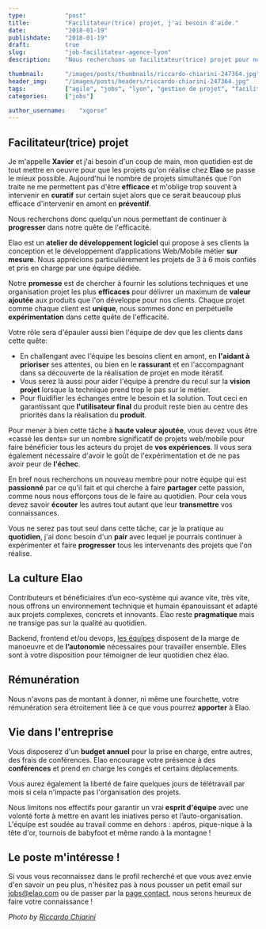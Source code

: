 ```yaml
---
type:           "post"
title:          "Facilitateur(trice) projet, j'ai besoin d'aide."
date:           "2018-01-19"
publishdate:    "2018-01-19"
draft:          true
slug:           "job-facilitateur-agence-lyon"
description:    "Nous recherchons un facilitateur(trice) projet pour notre agence de Lyon."

thumbnail:      "/images/posts/thumbnails/riccardo-chiarini-247364.jpg"
header_img:     "/images/posts/headers/riccardo-chiarini-247364.jpg"
tags:           ["agile", "jobs", "lyon", "gestion de projet", "facilitateur"]
categories:     ["jobs"]

author_username:    "xgorse"
---
```


<!--more-->


## Facilitateur(trice) projet

Je m'appelle **Xavier** et j'ai besoin d'un coup de main, mon quotidien est de tout mettre en oeuvre pour que les projets qu'on réalise chez **Elao** se passe le mieux possible. Aujourd'hui le nombre de projets simultanés que l'on traite ne me permettent pas d'être **efficace** et m'oblige trop souvent à intervenir en **curatif** sur certain sujet alors que ce serait beaucoup plus efficace d'intervenir en amont en **préventif**.

Nous recherchons donc quelqu'un nous permettant de continuer à **progresser** dans notre quête de l'efficacité.

Elao est un **atelier de développement logiciel** qui propose à ses clients la conception et le développement d’applications Web/Mobile métier **sur mesure**. Nous apprécions particulièrement les projets de 3 à 6 mois confiés et pris en charge par une équipe dédiée.

Notre **promesse** est de chercher à fournir les solutions techniques et une organisation projet les plus **efficaces** pour délivrer un maximum de **valeur ajoutée** aux produits que l'on développe pour nos clients.
Chaque projet comme chaque client est **unique**, nous sommes donc en perpétuelle **expérimentation** dans cette quête de l'efficacité.

Votre rôle sera d'épauler aussi bien l'équipe de dev que les clients dans cette quête:

 * En challengant avec l'équipe les besoins client en amont, en **l'aidant à prioriser** ses attentes, ou bien en le **rassurant** et en l'accompagnant dans sa découverte de la réalisation de projet en mode itératif.
 * Vous serez là aussi pour aider l'équipe à prendre du recul sur la **vision projet** lorsque la technique prend trop le pas sur le métier.
 * Pour fluidifier les échanges entre le besoin et la solution. Tout ceci en garantissant que **l'utilisateur final** du produit reste bien au centre des priorités dans la réalisation du **produit**.

Pour mener à bien cette tâche à **haute valeur ajoutée**, vous devez vous être «cassé les dents» sur un nombre significatif de projets web/mobile pour faire bénéficier tous les acteurs du projet de **vos expériences**.
Il vous sera également nécessaire d'avoir le goût de l'expérimentation et de ne pas avoir peur de **l'échec**.

En bref nous recherchons un nouveau membre pour notre équipe qui est **passionné** par ce qu'il fait et qui cherche à faire **partager** cette passion, comme nous nous efforçons tous de le faire au quotidien.
Pour cela vous devez savoir **écouter** les autres tout autant que leur **transmettre** vos connaissances.

Vous ne serez pas tout seul dans cette tâche, car je la pratique au **quotidien**, j'ai donc besoin d'un **pair** avec lequel je pourrais continuer à expérimenter et faire **progresser** tous les intervenants des projets que l'on réalise.

## La culture Elao

Contributeurs et bénéficiaires d’un eco-système qui avance vite, très vite, nous offrons un environnement technique et humain épanouissant et adapté aux projets complexes, concrets et innovants. Élao reste **pragmatique** mais ne transige pas sur la qualité au quotidien.

Backend, frontend et/ou devops, [les équipes](https://www.elao.com/fr/la-tribu) disposent de la marge de manoeuvre et de **l’autonomie** nécessaires pour travailler ensemble. Elles sont à votre disposition pour témoigner de leur quotidien chez élao.

## Rémunération

Nous n'avons pas de montant à donner, ni même une fourchette, votre rémunération sera étroitement liée à ce que vous pourrez **apporter** à Elao.

## Vie dans l'entreprise

Vous disposerez d'un **budget annuel** pour la prise en charge, entre autres, des frais de conférences. Elao encourage votre présence à des **conférences** et prend en charge les congés et certains déplacements.

Vous aurez également la liberté de faire quelques jours de télétravail par mois si cela n'impacte pas l'organisation des projets.

Nous limitons nos effectifs pour garantir un vrai **esprit d'équipe** avec une volonté forte à mettre en avant les iniatives perso et l’auto-organisation. L'équipe est soudée au travail comme en dehors : apéros, pique-nique à la tête d'or, tournois de babyfoot et même rando à la montagne !

## Le poste m'intéresse !

Si vous vous reconnaissez dans le profil recherché et que vous avez envie d'en savoir un peu plus, n'hésitez pas à nous pousser un petit email sur [jobs@elao.com](mailto:jobs@elao.com) ou de passer par la  [page contact](https://www.elao.com/fr/nous-contacter/), nous serons heureux de faire votre connaissance !


*Photo by [Riccardo Chiarini](https://unsplash.com/photos/p7huyfLrdzc?utm_source=unsplash&utm_medium=referral&utm_content=creditCopyText)*
